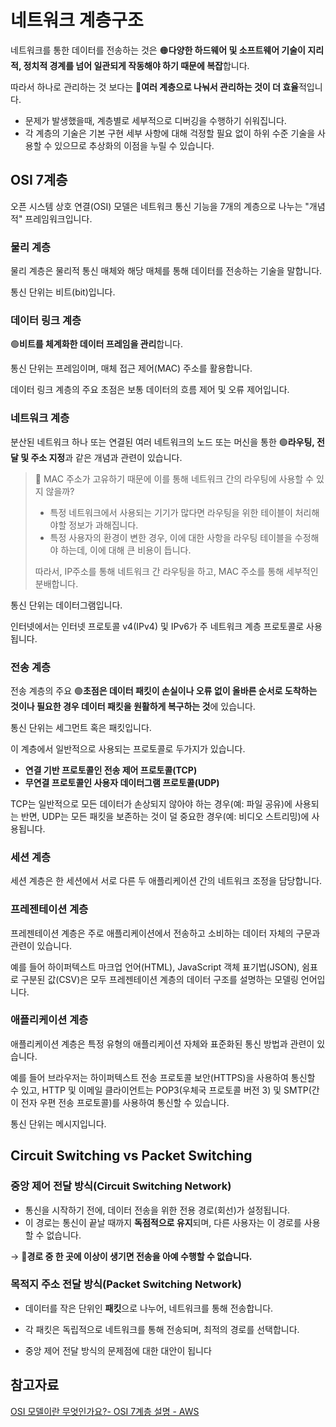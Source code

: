 # 네트워크 계층구조

네트워크를 통한 데이터를 전송하는 것은 🟠**다양한 하드웨어 및 소프트웨어 기술이 지리적, 정치적 경계를 넘어 일관되게 작동해야 하기 때문에 복잡**합니다.

따라서 하나로 관리하는 것 보다는 🔵**여러 계층으로 나눠서 관리하는 것이 더 효율**적입니다.
  - 문제가 발생했을때, 계층별로 세부적으로 디버깅을 수행하기 쉬워집니다.
  - 각 계층의 기술은 기본 구현 세부 사항에 대해 걱정할 필요 없이 하위 수준 기술을 사용할 수 있으므로 추상화의 이점을 누릴 수 있습니다.

## OSI 7계층

오픈 시스템 상호 연결(OSI) 모델은 네트워크 통신 기능을 7개의 계층으로 나누는 "개념적" 프레임워크입니다.

### **물리 계층**

물리 계층은 물리적 통신 매체와 해당 매체를 통해 데이터를 전송하는 기술을 말합니다.

통신 단위는 비트(bit)입니다.

### **데이터 링크 계층**

🟢**비트를 체계화한 데이터 프레임을 관리**합니다.

통신 단위는 프레임이며, 매체 접근 제어(MAC) 주소를 활용합니다.

데이터 링크 계층의 주요 초점은 보통 데이터의 흐름 제어 및 오류 제어입니다.

### **네트워크 계층**

분산된 네트워크 하나 또는 연결된 여러 네트워크의 노드 또는 머신을 통한 🟢**라우팅, 전달 및 주소 지정**과 같은 개념과 관련이 있습니다.

> 🤔 MAC 주소가 고유하기 때문에 이를 통해 네트워크 간의 라우팅에 사용할 수 있지 않을까?
> - 특정 네트워크에서 사용되는 기기가 많다면 라우팅을 위한 테이블이 처리해야할 정보가 과해집니다.
> - 특정 사용자의 환경이 변한 경우, 이에 대한 사항을 라우팅 테이블을 수정해야 하는데, 이에 대해 큰 비용이 듭니다.
>
> 따라서, IP주소를 통해 네트워크 간 라우팅을 하고, MAC 주소를 통해 세부적인 분배합니다.

통신 단위는 데이터그램입니다.

인터넷에서는 인터넷 프로토콜 v4(IPv4) 및 IPv6가 주 네트워크 계층 프로토콜로 사용됩니다.

### **전송 계층**

전송 계층의 주요 🟢**초점은 데이터 패킷이 손실이나 오류 없이 올바른 순서로 도착하는 것이나 필요한 경우 데이터 패킷을 원활하게 복구하는 것**에 있습니다.

통신 단위는 세그먼트 혹은 패킷입니다.

이 계층에서 일반적으로 사용되는 프로토콜로 두가지가 있습니다.
  - **연결 기반 프로토콜인 전송 제어 프로토콜(TCP)**
  - **무연결 프로토콜인 사용자 데이터그램 프로토콜(UDP)**

TCP는 일반적으로 모든 데이터가 손상되지 않아야 하는 경우(예: 파일 공유)에 사용되는 반면, UDP는 모든 패킷을 보존하는 것이 덜 중요한 경우(예: 비디오 스트리밍)에 사용됩니다.

### **세션 계층**

세션 계층은 한 세션에서 서로 다른 두 애플리케이션 간의 네트워크 조정을 담당합니다.

### **프레젠테이션 계층**

프레젠테이션 계층은 주로 애플리케이션에서 전송하고 소비하는 데이터 자체의 구문과 관련이 있습니다.

예를 들어 하이퍼텍스트 마크업 언어(HTML), JavaScript 객체 표기법(JSON), 쉼표로 구분된 값(CSV)은 모두 프레젠테이션 계층의 데이터 구조를 설명하는 모델링 언어입니다.

### **애플리케이션 계층**

애플리케이션 계층은 특정 유형의 애플리케이션 자체와 표준화된 통신 방법과 관련이 있습니다.

예를 들어 브라우저는 하이퍼텍스트 전송 프로토콜 보안(HTTPS)을 사용하여 통신할 수 있고, HTTP 및 이메일 클라이언트는 POP3(우체국 프로토콜 버전 3) 및 SMTP(간이 전자 우편 전송 프로토콜)를 사용하여 통신할 수 있습니다.

통신 단위는 메시지입니다.

## Circuit Switching vs Packet Switching

### 중앙 제어 전달 방식(Circuit Switching Network)

- 통신을 시작하기 전에, 데이터 전송을 위한 전용 경로(회선)가 설정됩니다.
- 이 경로는 통신이 끝날 때까지 **독점적으로 유지**되며, 다른 사용자는 이 경로를 사용할 수 없습니다.

→ 🔴**경로 중 한 곳에 이상이 생기면 전송을 아예 수행할 수 없습니다.**

### 목적지 주소 전달 방식(Packet Switching Network)

- 데이터를 작은 단위인 **패킷**으로 나누어, 네트워크를 통해 전송합니다.
- 각 패킷은 독립적으로 네트워크를 통해 전송되며, 최적의 경로를 선택합니다.

- 중앙 제어 전달 방식의 문제점에 대한 대안이 됩니다

## 참고자료

[OSI 모델이란 무엇인가요?- OSI 7계층 설명 - AWS](https://aws.amazon.com/ko/what-is/osi-model/)
